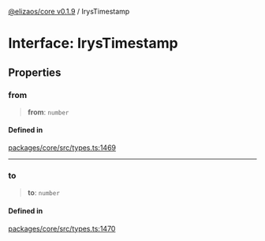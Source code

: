 [@elizaos/core v0.1.9](../index.md) / IrysTimestamp

# Interface: IrysTimestamp

## Properties

### from

> **from**: `number`

#### Defined in

[packages/core/src/types.ts:1469](https://github.com/lggg123/eliza/blob/main/packages/core/src/types.ts#L1469)

***

### to

> **to**: `number`

#### Defined in

[packages/core/src/types.ts:1470](https://github.com/lggg123/eliza/blob/main/packages/core/src/types.ts#L1470)
